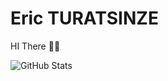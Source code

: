 # Eric TURATSINZE

HI There ✋🏽

![GitHub Stats](https://github-readme-stats.vercel.app/api?username=EricClass&theme=merko)
